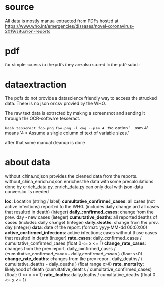source
==

All data is mostly manual extracted from PDFs hosted at https://www.who.int/emergencies/diseases/novel-coronavirus-2019/situation-reports

pdf
==
for simple access to the pdfs they are also stored in the pdf-subdir

dataextraction
==
The pdfs do not provide a datascience friendly way to access the strucked data. There is no json or csv provied by the WHO.

The raw text data is extracted by making a screenshot and sending it through the OCR-software tesseract.

``bash
tesseract foo.png foo.png -l eng --psm 4
``
the option '--psm 4' means '4 = Assume a single column of text of variable sizes.'

after that some manual cleanup is done

about data
==

without_china.ndjson provides the cleaned data from the reports. without_china_enrich.ndjson enriches the data with some precalculations done by enrich_data.py. enrich_data.py can only deal with json-data conversion is needed

**loc**: Location (string / label)
**cumultative_confirmed_cases**: all cases (not active infections) reported to the WHO. (includes daily change and all cases that resulted in death) (integer)
**daily_confirmed_cases**: change from the prev. day - new cases (integer)
**cumultative_deaths**: all reported deaths of cases (includes daily change) (integer)
**daily_deaths**: change from the prev. day (integer)
**data**: date of the report. (format: yyyy-MM-dd 00:00:00) 
**active_confirmed_infections**: active infections; cases without those cases that resulted in death (integer)
**rate_cases**: daily_confirmed_cases / cumultative_confirmed_cases (float 0 <= x <= 1)
**change_rate_cases**: changes from the prev report. daily_confirmed_cases / (cumultative_confirmed_cases - daily_confirmed_cases ) (float x>0)
**change_rate_deaths**: changes from the prev report. daily_deaths / ( cumultative_deaths - daily_deaths ) (float range x>0)
**rate_mortality**: likelyhood of death (cumultative_deaths / cumultative_confirmed_cases) (float: 0 <= x <= 1)
**rate_deaths**: daily_deaths / cumultative_deaths (float 0 <= x <= 1)
